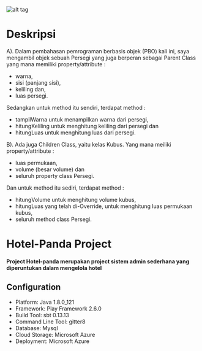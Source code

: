 ![alt tag](https://www.dropbox.com/s/2b0rlr5pxjtk1p4/java.jpg?raw=1)


# Deskripsi

A). Dalam pembahasan pemrograman berbasis objek (PBO) kali ini, saya mengambil objek sebuah Persegi yang juga berperan sebagai Parent Class yang mana memiliki property/attribute :
* warna,
* sisi (panjang sisi),
* keliling dan,
* luas persegi.

Sedangkan untuk method itu sendiri, terdapat method :
* tampilWarna untuk menampilkan warna dari persegi,
* hitungKeliling untuk menghitung keliling dari persegi dan
* hitungLuas untuk menghitung luas dari persegi.

B). Ada juga Children Class, yaitu kelas Kubus. Yang mana meiliki property/attribute :
* luas permukaan,
* volume (besar volume) dan
* seluruh property class Persegi.

Dan untuk method itu sediri, terdapat method :
* hitungVolume untuk menghitung volume kubus,
* hitungLuas yang telah di-Override, untuk menghitung luas permukaan kubus,
* seluruh method class Persegi.


# Hotel-Panda Project

#### Project Hotel-panda merupakan project sistem admin sederhana yang diperuntukan dalam mengelola hotel

## Configuration
* Platform: Java 1.8.0_121
* Framework: Play Framework 2.6.0
* Build Tool: sbt 0.13.13
* Command Line Tool: gitter8
* Database: Mysql
* Cloud Storage: Microsoft Azure
* Deployment: Microsoft Azure
